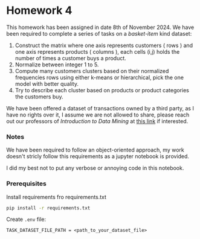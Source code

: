 # Homework 4
This homework has been assigned in date 8th of November 2024.
We have been required to complete a series of tasks on a *basket-item* kind dataset:
1. Construct the matrix where one axis represents customers ( rows ) and one axis represents products ( columns ), each cells (i,j) holds the number of times a customer buys a product.
2. Normalize between integer 1 to 5.
3. Compute many customers clusters based on their normalized frequencies rows using either k-means or hierarchical, pick the one model with better quality.
4. Try to describe each cluster based on products or product categories the customers buy.

We have been offered a dataset of transactions owned by a third party, as I have no rights over it, I assume we are not allowed to share, please reach out our professors of *Introduction to Data Mining* at [this link](https://web.dmi.unict.it/courses/l-31/course-units/?seuid=8EAB2D3A-4281-40F4-83A0-C6B007577BA2) if interested.

### Notes
We have been required to follow an object-oriented approach, my work doesn't stricly follow this requirements as a jupyter notebook is provided.

I did my best not to put any verbose or annoying code in this notebook.

### Prerequisites
Install requirements fro requirements.txt
```sh
pip install -r requirements.txt
```
Create `.env` file:
```
TASK_DATASET_FILE_PATH = <path_to_your_dataset_file>
```